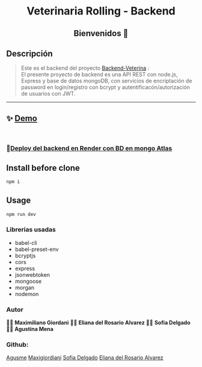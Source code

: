 <h1 align="center">Veterinaria Rolling - Backend </h1>
<h2 align="center">Bienvenidos 👋</h2>
<p>


## Descripción
> Este es el backend del proyecto [Backend-Veterina](https://github.com/Agusme/backend-vet)
: 
<br>El presente proyecto de backend es una API REST con node.js, Express y base de datos mongoDB, con servicios de encriptación de password en login/registro con bcrypt y autentificacón/autorización de usuarios con JWT.

<hr>

## ✨ [Demo]()
<br>

### 🌟[Deploy del backend en Render con BD en mongo Atlas]()

## Install before clone
```sh
npm i
```

## Usage
```sh
npm run dev
```


### Librerias usadas
- babel-cli
- babel-preset-env
- bcryptjs
- cors
- express
- jsonwebtoken
- mongoose
- morgan
- nodemon

### Autor

👨‍💻 **Maximiliano Giordani**
👩‍💻 **Eliana del Rosario Alvarez**
👩‍💻 **Sofia Delgado**
👩‍💻 **Agustina Mena**


### Github:
[Agusme](https://github.com/Agusme)
[Maxigiordiani](https://github.com/maxigiordani)
[Sofia Delgado]()
[Eliana del Rosario Alvarez](https://github.com/rhoalvarez)


